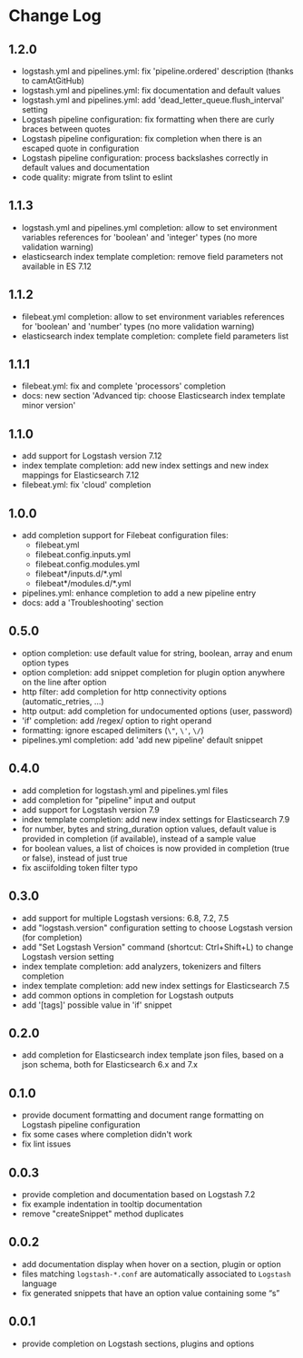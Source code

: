 # Change Log


## 1.2.0

- logstash.yml and pipelines.yml: fix 'pipeline.ordered' description (thanks to camAtGitHub)
- logstash.yml and pipelines.yml: fix documentation and default values
- logstash.yml and pipelines.yml: add 'dead_letter_queue.flush_interval' setting
- Logstash pipeline configuration: fix formatting when there are curly braces between quotes
- Logstash pipeline configuration: fix completion when there is an escaped quote in configuration
- Logstash pipeline configuration: process backslashes correctly in default values and documentation
- code quality: migrate from tslint to eslint


## 1.1.3

- logstash.yml and pipelines.yml completion: allow to set environment variables references for 'boolean' and 'integer' types (no more validation warning)
- elasticsearch index template completion: remove field parameters not available in ES 7.12


## 1.1.2

- filebeat.yml completion: allow to set environment variables references for 'boolean' and 'number' types (no more validation warning)
- elasticsearch index template completion: complete field parameters list


## 1.1.1

- filebeat.yml: fix and complete 'processors' completion
- docs: new section 'Advanced tip: choose Elasticsearch index template minor version'


## 1.1.0

- add support for Logstash version 7.12
- index template completion: add new index settings and new index mappings for Elasticsearch 7.12
- filebeat.yml: fix 'cloud' completion


## 1.0.0

- add completion support for Filebeat configuration files:
  - filebeat.yml
  - filebeat.config.inputs.yml
  - filebeat.config.modules.yml
  - filebeat*/inputs.d/*.yml
  - filebeat*/modules.d/*.yml
- pipelines.yml: enhance completion to add a new pipeline entry
- docs: add a 'Troubleshooting' section


## 0.5.0

- option completion: use default value for string, boolean, array and enum option types
- option completion: add snippet completion for plugin option anywhere on the line after option
- http filter: add completion for http connectivity options (automatic_retries, ...)
- http output: add completion for undocumented options (user, password)
- 'if' completion: add /regex/ option to right operand
- formatting: ignore escaped delimiters (`\"`, `\'`, `\/`)
- pipelines.yml completion: add 'add new pipeline' default snippet


## 0.4.0

- add completion for logstash.yml and pipelines.yml files
- add completion for "pipeline" input and output
- add support for Logstash version 7.9
- index template completion: add new index settings for Elasticsearch 7.9
- for number, bytes and string_duration option values, default value is provided in completion (if available), instead of a sample value
- for boolean values, a list of choices is now provided in completion (true or false), instead of just true
- fix asciifolding token filter typo


## 0.3.0

- add support for multiple Logstash versions: 6.8, 7.2, 7.5
- add "logstash.version" configuration setting to choose Logstash version (for completion)
- add "Set Logstash Version" command (shortcut: Ctrl+Shift+L) to change Logstash version setting
- index template completion: add analyzers, tokenizers and filters completion
- index template completion: add new index settings for Elasticsearch 7.5
- add common options in completion for Logstash outputs
- add '[tags]' possible value in 'if' snippet


## 0.2.0

- add completion for Elasticsearch index template json files, based on a json schema, both for Elasticsearch 6.x and 7.x


## 0.1.0

- provide document formatting and document range formatting on Logstash pipeline configuration
- fix some cases where completion didn't work
- fix lint issues


## 0.0.3

- provide completion and documentation based on Logstash 7.2
- fix example indentation in tooltip documentation
- remove "createSnippet" method duplicates


## 0.0.2

- add documentation display when hover on a section, plugin or option
- files matching `logstash-*.conf` are automatically associated to `Logstash` language
- fix generated snippets that have an option value containing some “s”


## 0.0.1

- provide completion on Logstash sections, plugins and options
